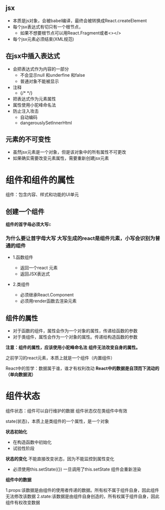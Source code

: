 ## jsx 
- 本质是js对象，会被babel编译，最终会被转换成React.createElement
- 每个jsx表达式有切只有一个根节点，
    - 如果不想要根节点可以用React.Fragment或者<></>
- 每个jsx元素必须结束(XML规范)

## 在jsx中插入表达式
- 会把表达式作为内容的一部分 
    - 不会显示null 和underfine 和false
    - 普通对象不能被显示
- 注释
    - {/* */}
- 把表达式作为元素属性
- 属性使用小驼峰命名法
- 防止注入攻击
    - 自动编码
    - dangerouslySetInnerHtml


## 元素的不可变性

- 虽然jsx元素是一个对象，但是该对象中的所有属性不可更改
- 如果确实需要改变元素属性，需要重新创建jsx元素

# 组件和组件的属性

组件：包含内容、样式和功能的UI单元

## 创建一个组件 
**组件的首字母必须大写**c
 ### 为什么要让首字母大写  大写生成的react是组件元素，小写会识别为普通的组件

- 1.函数组件

    - 返回一个react 元素
    - 返回JSX表达式
- 2.类组件
    - 必须继承React.Component
    - 必须用render函数去渲染元素

## 组件的属性
- 对于函数的组件，属性会作为一个对象的属性，传递给函数的参数
- 对于类组件，属性会作为一个对象的属性。传递给构造函数的参数

**注意：组件的属性，应该使用小驼峰命名法**
**组件无法改变自身的属性。**

之前学习的react元素，本质上就是一个组件（内置组件）

React中的哲学：数据属于谁，谁才有权利改动
**React中的数据是自顶而下流动的（单向数据流）**


# 组件状态

组件状态：组件可以自行维护的数据
组件状态仅在类组件中有效

state(状态)，本质上是类组件的一个属性，是一个对象

**状态初始化**
- 在构造函数中初始化
- 试验性阶段

**状态的变化**
不能直接改变状态，因为不能监控到属性变化

- 必须使用this.setState({})
一旦调用了this.setState 组件会重新渲染

**组件中的数据**

1.props:该数据是由组件的使用者传递的数据。所有权不属于组件自身，因此组件无法修改该数据
2.state:该数据是由组件自身创造的，所有权属于组件自身，因此组件有权改变数据
